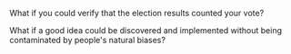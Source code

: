 What if you could verify that the election results counted your vote?

What if a good idea could be discovered and implemented without being contaminated by people's natural biases?
